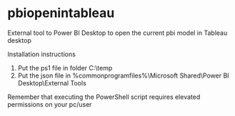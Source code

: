 # pbiopenintableau
External tool to Power BI Desktop to open the current pbi model in Tableau desktop

Installation instructions

1. Put the ps1 file in folder C:\temp
2. Put the json file in %commonprogramfiles%\Microsoft Shared\Power BI Desktop\External Tools

Remember that executing the PowerShell script requires elevated permissions on your pc/user
